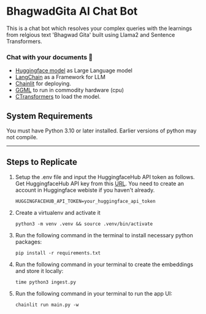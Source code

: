 # BhagwadGita AI Chat Bot 
This is a chat bot which resolves your complex queries with the learnings from relgious text 'Bhagwad Gita' built using Llama2 and Sentence Transformers. 


### Chat with your documents 🚀
- [Huggingface model](https://huggingface.co/TheBloke/Llama-2-7B-Chat-GGML/blob/main/llama-2-7b-chat.ggmlv3.q8_0.bin) as Large Language model
- [LangChain](https://python.langchain.com/docs/get_started/introduction.html) as a Framework for LLM
- [Chainlit](https://docs.chainlit.io/overview) for deploying.
- [GGML](https://github.com/ggerganov/ggml) to run in commodity hardware (cpu)
- [CTransformers](https://github.com/marella/ctransformers) to load the model.

## System Requirements

You must have Python 3.10 or later installed. Earlier versions of python may not compile.  

---

## Steps to Replicate 



1. Setup the .env file and input the HuggingfaceHub API token as follows. Get HuggingfaceHub API key from this [URL](https://huggingface.co/settings/tokens). You need to create an account in Huggingface webiste if you haven't already.
   ```
   HUGGINGFACEHUB_API_TOKEN=your_huggingface_api_token
   ```
   
2. Create a virtualenv and activate it
   ```
   python3 -m venv .venv && source .venv/bin/activate
   ```

3. Run the following command in the terminal to install necessary python packages:
   ```
   pip install -r requirements.txt
   ```

4. Run the following command in your terminal to create the embeddings and store it locally:
   ```
   time python3 ingest.py
   ```

5. Run the following command in your terminal to run the app UI:
   ```
   chainlit run main.py -w
   ```
